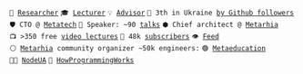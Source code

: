 <code>🔭&nbsp;[Researcher](https://linkedin.com/in/shemsedinov)</code>
<code>🎓&nbsp;[Lecturer](https://github.com/HowProgrammingWorks/Index)</code>
<code>💡&nbsp;[Advisor](https://x.com/tshemsedinov)</code>
<code>👷&nbsp;3th&nbsp;in&nbsp;Ukraine&nbsp;[by&nbsp;Github&nbsp;followers](https://github.com/search?q=location%3Aukraine)</code>
<code>🛡️&nbsp;CTO&nbsp;@&nbsp;[Metatech](https://www.youtube.com/@MetatechEducation)</code>
<code>📢&nbsp;Speaker:&nbsp;~90&nbsp;[talks](https://github.com/HowProgrammingWorks/Index/blob/master/Courses/Talks.md)</code>
<code>⬢&nbsp;Chief&nbsp;architect&nbsp;@&nbsp;[Metarhia](https://github.com/metarhia)</code>
<code>📺&nbsp;>350&nbsp;free&nbsp;[video&nbsp;lectures](https://www.youtube.com/TimurShemsedinov)</code>
<code>🔔&nbsp;48k&nbsp;[subscribers](https://youtube.com/TimurShemsedinov)</code>
<code>👁️&nbsp;[Feed](https://github.com/tshemsedinov/feed)</code>
<code>⚪&nbsp;[Metarhia](https://metarhia.com/)&nbsp;community&nbsp;organizer&nbsp;~50k&nbsp;engineers:</code>
<code>🟢&nbsp;[Metaeducation](https://github.com/meta-edu/Index/blob/main/Docs/The-Concept-RU.md)</code>
<code>👨‍💻&nbsp;[NodeUA](https://t.me/metarhia)</code>
<code>🌱&nbsp;[HowProgrammingWorks](https://t.me/HowProgrammingWorks)</code>
